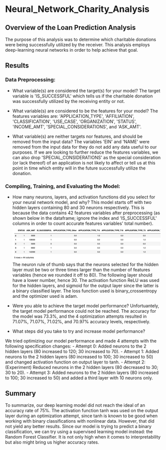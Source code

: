 # Neural_Network_Charity_Analysis

## Overview of the Loan Prediction Analysis
The purpose of this analysis was to determine which charitable donations were being successfully utilized by the receiver. This analysis employs deep-learning neural networks in order to help achieve that goal.

## Results
### Data Preprocessing:

- What variable(s) are considered the target(s) for your model? The target variable is 'IS_SUCCESSFUL' which tells us if the charitable donation was successfully utilized by the receiving entity or not.

- What variable(s) are considered to be the features for your model? The features variables are: 'APPLICATION_TYPE', 'AFFILIATION', 'CLASSIFICATION', 'USE_CASE', 'ORGANIZATION', 'STATUS', 'INCOME_AMT', 'SPECIAL_CONSIDERATIONS', and 'ASK_AMT'.

- What variable(s) are neither targets nor features, and should be removed from the input data? The variables 'EIN' and 'NAME' were removed from the input data for they do not add any data useful to our purposes. If we are looking to further reduce the features variables, we can also drop 'SPECIAL_CONSIDERATIONS' as the special consideration (or lack thereof) of an application is not likely to affect or tell us at this point in time which entity will in the future successfully utilize the donation.

### Compiling, Training, and Evaluating the Model:

- How many neurons, layers, and activation functions did you select for your neural network model, and why? This model starts off with two hidden layers containing 80 and 30 neurons respectively. This is because the data contains 42 features variables after preprocessing (as shown below in the dataframe; ignore the index and 'IS_SUCCESSFUL' columns in order to count accurate features variables' total number). 
![Features](https://github.com/SohaT7/Neural_Network_Charity_Analysis/blob/main/Images/preprocessed_data.png)
The neuron rule of thumb says that the neurons selected for the hidden layer must be two or three times larger than the number of features variables (hence we rounded it off to 80). The following layer should have a lower number, hence 30. The activation function ReLU was used for the hidden layers, and sigmoid for the output layer since the latter is a binary classified layer. The loss function used is binary_crossentropy and the optimizer used is adam.

- Were you able to achieve the target model performance? Unfortuantely, the target model performance could not be reached. The accuracy for the model was 73.3%, and the 4 optimization attempts resulted in 71.07%, 71.07%, 71.02%, and 70.97% accuracy levels, respectively. 

- What steps did you take to try and increase model performance?

We tried optimizing our model performance and made 4 attempts with the following specification changes:
    - Attempt 0: Added neurons to the 2 hidden layers (80 increased to 120; 30 increased to 70).
    - Attempt 1: Added neurons to the 2 hidden layers (80 increased to 100; 30 increased to 50) and changed activation function on output layer to tanh.
    - Attempt 2: (Experiment) Reduced neurons in the 2 hidden layers (80 decreased to 30; 30 to 20).
    - Attempt 3: Added neurons to the 2 hidden layers (80 increased to 100; 30 increased to 50) and added a third layer with 10 neurons only.

## Summary
To summarize, our deep learning model did not reach the ideal of an accuracy rate of 75%. The activation function tanh was used on the output layer during an optimization attempt, since tanh is known to be good when working with binary classifications with nonlinear data. However, that did not yield any better results. Since our model is trying to predict a binary classification, we can try using a supervised learning model instead: the Random Forest Classifier. It is not only high when it comes to interpretability but also might bring us higher accuracy rates.

